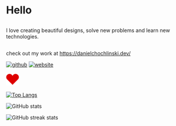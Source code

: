 # Hello
## 
I love creating beautiful designs, solve new problems and learn new technologies. 
##
check out my work at 
https://danielchochlinski.dev/



[<img src='https://cdn.jsdelivr.net/npm/simple-icons@3.0.1/icons/github.svg' alt='github' height='40'>](https://github.com/danielchochlinski)  [<img src='https://cdn.jsdelivr.net/npm/simple-icons@3.0.1/icons/icloud.svg' alt='website' height='40'>](https://www.danielchochlinski.com/)  

<a href='https://docs.github.com/en/github/supporting-the-open-source-community-with-github-sponsors'><img src='https://raw.githubusercontent.com/acervenky/animated-github-badges/master/assets/sponsorbadge.gif' width='35' height='35'></a> 

[![Top Langs](https://github-readme-stats.vercel.app/api/top-langs/?username=danielchochlinski)](https://github.com/anuraghazra/github-readme-stats)

![GitHub stats](https://github-readme-stats.vercel.app/api?username=danielchochlinski&theme=radical&show_icons=true)  

![GitHub streak stats](https://github-readme-streak-stats.herokuapp.com/?user=danielchochlinski)  

